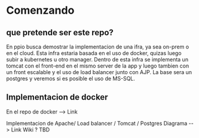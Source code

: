 # Comenzando

## que pretende ser este repo?
En ppio busca demostrar la implementacion de una ifra, ya sea on-prem o en el cloud.
Esta infra estaria basada en el uso de docker, quizas luego subir a kubernetes u otro manager.
Dentro de esta infra se implementa un tomcat con el front-end en el mismo server de la app y luego tambien con un front escalable y el uso de load balancer junto con AJP.
La base sera un postgres y veremos si es posible el uso de MS-SQL.

## Implementacion de docker
En el repo de docker --> Link

Implementacion de Apache/ Load balancer / Tomcat / Postgres
Diagrama --> Link 
Wiki ? TBD
